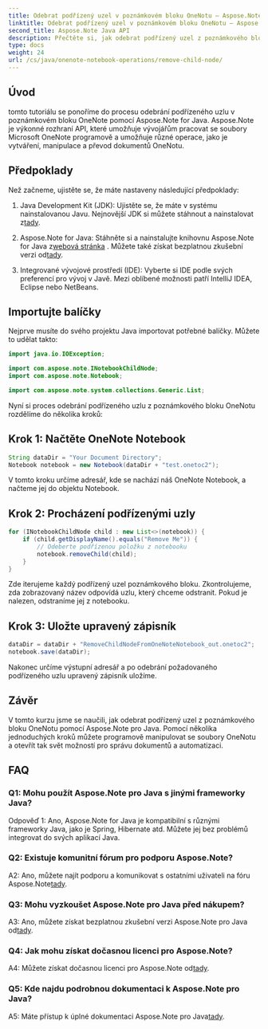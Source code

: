 ```yaml
---
title: Odebrat podřízený uzel v poznámkovém bloku OneNotu – Aspose.Note
linktitle: Odebrat podřízený uzel v poznámkovém bloku OneNotu – Aspose.Note
second_title: Aspose.Note Java API
description: Přečtěte si, jak odebrat podřízený uzel z poznámkového bloku OneNotu pomocí Aspose.Note pro Java. Postupujte podle našeho podrobného průvodce pro bezproblémovou manipulaci s dokumenty.
type: docs
weight: 24
url: /cs/java/onenote-notebook-operations/remove-child-node/
---
```

## Úvod

tomto tutoriálu se ponoříme do procesu odebrání podřízeného uzlu v poznámkovém bloku OneNote pomocí Aspose.Note for Java. Aspose.Note je výkonné rozhraní API, které umožňuje vývojářům pracovat se soubory Microsoft OneNote programově a umožňuje různé operace, jako je vytváření, manipulace a převod dokumentů OneNotu.

## Předpoklady

Než začneme, ujistěte se, že máte nastaveny následující předpoklady:

1.  Java Development Kit (JDK): Ujistěte se, že máte v systému nainstalovanou Javu. Nejnovější JDK si můžete stáhnout a nainstalovat z[tady](https://www.oracle.com/java/technologies/javase-jdk15-downloads.html).

2.  Aspose.Note for Java: Stáhněte si a nainstalujte knihovnu Aspose.Note for Java z[webová stránka](https://purchase.aspose.com/buy) . Můžete také získat bezplatnou zkušební verzi od[tady](https://releases.aspose.com/).

3. Integrované vývojové prostředí (IDE): Vyberte si IDE podle svých preferencí pro vývoj v Javě. Mezi oblíbené možnosti patří IntelliJ IDEA, Eclipse nebo NetBeans.

## Importujte balíčky

Nejprve musíte do svého projektu Java importovat potřebné balíčky. Můžete to udělat takto:

```java
import java.io.IOException;

import com.aspose.note.INotebookChildNode;
import com.aspose.note.Notebook;

import com.aspose.note.system.collections.Generic.List;
```

Nyní si proces odebrání podřízeného uzlu z poznámkového bloku OneNotu rozdělíme do několika kroků:

## Krok 1: Načtěte OneNote Notebook

```java
String dataDir = "Your Document Directory";
Notebook notebook = new Notebook(dataDir + "test.onetoc2");
```

V tomto kroku určíme adresář, kde se nachází náš OneNote Notebook, a načteme jej do objektu Notebook.

## Krok 2: Procházení podřízenými uzly

```java
for (INotebookChildNode child : new List<>(notebook)) {
    if (child.getDisplayName().equals("Remove Me")) {
        // Odeberte podřízenou položku z notebooku
        notebook.removeChild(child);
    }
}
```

Zde iterujeme každý podřízený uzel poznámkového bloku. Zkontrolujeme, zda zobrazovaný název odpovídá uzlu, který chceme odstranit. Pokud je nalezen, odstraníme jej z notebooku.

## Krok 3: Uložte upravený zápisník

```java
dataDir = dataDir + "RemoveChildNodeFromOneNoteNotebook_out.onetoc2";
notebook.save(dataDir);
```

Nakonec určíme výstupní adresář a po odebrání požadovaného podřízeného uzlu upravený zápisník uložíme.

## Závěr

V tomto kurzu jsme se naučili, jak odebrat podřízený uzel z poznámkového bloku OneNotu pomocí Aspose.Note pro Java. Pomocí několika jednoduchých kroků můžete programově manipulovat se soubory OneNotu a otevřít tak svět možností pro správu dokumentů a automatizaci.

## FAQ

### Q1: Mohu použít Aspose.Note pro Java s jinými frameworky Java?

Odpověď 1: Ano, Aspose.Note for Java je kompatibilní s různými frameworky Java, jako je Spring, Hibernate atd. Můžete jej bez problémů integrovat do svých aplikací Java.

### Q2: Existuje komunitní fórum pro podporu Aspose.Note?

A2: Ano, můžete najít podporu a komunikovat s ostatními uživateli na fóru Aspose.Note[tady](https://forum.aspose.com/c/note/28).

### Q3: Mohu vyzkoušet Aspose.Note pro Java před nákupem?

 A3: Ano, můžete získat bezplatnou zkušební verzi Aspose.Note pro Java od[tady](https://releases.aspose.com/).

### Q4: Jak mohu získat dočasnou licenci pro Aspose.Note?

 A4: Můžete získat dočasnou licenci pro Aspose.Note od[tady](https://purchase.aspose.com/temporary-license/).

### Q5: Kde najdu podrobnou dokumentaci k Aspose.Note pro Java?

 A5: Máte přístup k úplné dokumentaci Aspose.Note pro Java[tady](https://reference.aspose.com/note/java/).